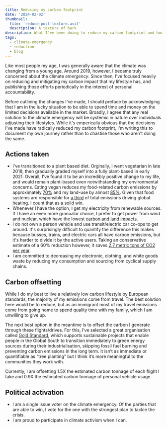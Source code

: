 ```yaml
---
title: Reducing my carbon footprint
date: '2024-02-02'
thumbnail:
  file: 'reduce-post-texture.avif'
  description: A texture of bark
description: What I've been doing to reduce my carbon footprint and how I hope to improve in the future.
tags:
  - climate-emergency
  - reduction
  - blog
---
```


Like most people my age, I was generally aware that the climate was changing from a young age. Around 2019, however, I became truly concerned about the climate _emergency_. Since then, I've focused heavily on reducing and mitigating my carbon impact that my lifestyle has, and publishing those efforts periodically in the interest of personal accountability.

Before outlining the changes I've made, I should preface by acknowledging that I am in the lucky situation to be able to spend time and money on the limited decisions available in the market. Broadly, I agree that any real solution to the climate emergency will be systemic in nature over individuals adjusting their lifestyles. While it's emperically obvious that the decisions I've made have radically reduced my carbon footprint, I'm writing this to document my own journey rather than to chastise those who aren't doing the same.

## Actions taken

- I've transitioned to a plant based diet. Orginally, I went vegetarian in late 2018, then gradually graded myself into a fully plant-based in early 2021. Overall, I've found it to be an incredibly positive change to my life, and would remain plant-based even notwithstanding my environmental concerns. Eating vegan reduces my food-related carbon emissions by approximately [70%](https://dash.harvard.edu/bitstream/handle/1/33797273/BOLAND-DOCUMENT-2016.pdf) and my land-use by almost [85%](https://ourworldindata.org/land-use). Given that food systems are responsible for [a third](https://www.nature.com/articles/s43016-021-00225-9.epdf) of total emissions driving global heating. I count that as a solid win.
- Whenever I have the option, I get my electricity from renewable sources. If I have an even more granualar choice, I prefer to get power from wind and nuclear, which have the lowest [carbon and land impacts](https://world101.cfr.org/global-era-issues/climate-change/sources-energy-comparison).
- I do not own a person vehicle and use transit/electric car co-ops to get around. It's surprisingly difficult to quantify the difference this makes because busses, trains, and electric cars all have carbon emissions, but it's harder to divide it by the active users. Taking an conservative estimate of a 60% reduction however, it saves [2.7 metric tons of CO2 per year](https://www.epa.gov/greenvehicles/greenhouse-gas-emissions-typical-passenger-vehicle).
- I am committed to decreasing my electronic, clothing, and white goods waste by reducing my consumption and sourcing from cyclical supply chains.

## Carbon offsetting

While I do my best to live a relatively low carbon lifestyle by European standards, the majority of my emissions come from travel. The best solution here would be to reduce, but as an immigrant most of my travel emissions come from going home to spend quality time with my family, which I am unwilling to give up.

The next best option in the meantime is to offset the carbon I generate through these flights/drives. For this, I’ve selected a great organisation called [Gold Standard](https://www.goldstandard.org/), which supports sustainable projects that enable people in the Global South to transition immediately to green energy sources during their industrialisation, skipping fossil fuel burning and preventing carbon emissions in the long term. It isn’t as immediate or quantifiable as “tree planting” but I think it’s more meaningful to the communities they work with.

Currently, I am offsetting 1.5X the estimated carbon tonnage of each flight I take and 0.9X the estimated carbon tonnage of personal vehicle usage.

## Political activation

- I am a single issue voter on the climate emergency. Of the parties that are able to win, I vote for the one with the strongest plan to tackle the crisis.
- I am proud to participate in climate activism when I can.
